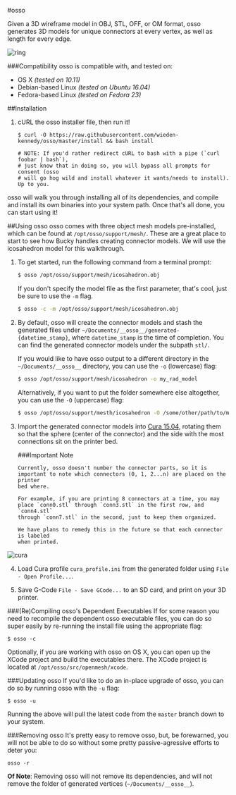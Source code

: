 #osso

Given a 3D wireframe model in OBJ, STL, OFF, or OM format, osso generates 3D models for unique connectors at every vertex, as well as length for every edge.

![ring](https://github.com/wieden-kennedy/osso/blob/master/support/cura/ring.jpg?raw=true)

###Compatibility
osso is compatible with, and tested on:

* OS X *(tested on 10.11)*
* Debian-based Linux *(tested on Ubuntu 16.04)*
* Fedora-based Linux *(tested on Fedora 23)*


##Installation

1. cURL the osso installer file, then run it!

    ```shell
    $ curl -O https://raw.githubusercontent.com/wieden-kennedy/osso/master/install && bash install

    # NOTE: If you'd rather redirect cURL to bash with a pipe (`curl foobar | bash`),
    # just know that in doing so, you will bypass all prompts for consent (osso
    # will go hog wild and install whatever it wants/needs to install). Up to you.
    ```
    
osso will walk you through installing all of its dependencies, and compile and
install its own binaries into your system path. Once that's all done, you can start using it!


##Using osso
osso comes with three object mesh models pre-installed, which can be found at
`/opt/osso/support/mesh/`. These are a great place to start to see how Bucky
handles creating connector models. We will use the icosahedron model for this walkthrough.

1. To get started, run the following command from a terminal prompt:

   ```sh
   $ osso /opt/osso/support/mesh/icosahedron.obj
   ```

   If you don't specify the model file as the first parameter, that's cool, just
   be sure to use the ```-m``` flag.
   
   ```sh
   $ osso -c -m /opt/osso/support/mesh/icosahedron.obj
   ```
  
2. By default, osso will create the connector models and stash the generated files under
   `~/Documents/__osso__/generated-{datetime_stamp}`, where `datetime_stamp` is
   the time of completion. You can find the generated connector models
   under the subpath `stl/`.
   
   If you would like to have osso output to a different directory in the
   `~/Documents/__osso__` directory, you can use the `-o` (lowercase) flag:
   
   ```sh
   $ osso /opt/osso/support/mesh/icosahedron -o my_rad_model
   ```
   
   Alternatively, if you want to put the folder somewhere else altogether, you
   can use the ```-O``` (uppercase) flag:
   
   ```sh
   $ osso /opt/osso/support/mesth/icosahedron -O /some/other/path/to/my_rad_model
   ```

3. Import the generated connector models into
   [Cura 15.04](https://ultimaker.com/en/cura-software/list), rotating them so
   that the sphere (center of the connector) and the side with the most
   connections sit on the printer bed.
   
   ###Important Note
   ```
   Currently, osso doesn't number the connector parts, so it is
   important to note which connectors (0, 1, 2...n) are placed on the printer
   bed where. 
   
   For example, if you are printing 8 connectors at a time, you may
   place `conn0.stl` through `conn3.stl` in the first row, and `conn4.stl`
   through `conn7.stl` in the second, just to keep them organized.
   
   We have plans to remedy this in the future so that each connector is labeled
   when printed.
   ```
![cura](https://github.com/wieden-kennedy/osso/blob/master/support/cura/example.png?raw=true)

4. Load Cura profile `cura_profile.ini` from the generated folder using `File - Open Profile...`.

5. Save G-Code `File - Save GCode...` to an SD card, and print on your 3D printer.


###(Re)Compiling osso's Dependent Executables
If for some reason you need to recompile the dependent osso executable files,
you can do so super easily by re-running the install file using the appropriate
flag:

```shell
$ osso -c
```

Optionally, if you are working with osso on OS X, you can open up the XCode
project and build the executables there. The XCode project is located at `/opt/osso/src/openmesh/xcode`.


###Updating osso
If you'd like to do an in-place upgrade of osso, you can do so by running osso
with the `-u` flag:

```shell
$ osso -u
```
Running the above will pull the latest code from the `master` branch down to
your system.

###Removing osso
It's pretty easy to remove osso, but, be forewarned, you will not be able to do
so without some pretty passive-agressive efforts to deter you:

```shell
osso -r
```
**Of Note**: Removing osso will not remove its dependencies, and will not
remove the folder of generated vertices (`~/Documents/__osso__`).
